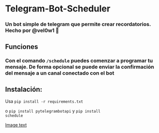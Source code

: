 # Telegram-Bot-Scheduler

### Un bot simple de telegram que permite crear recordatorios. Hecho por @vel0w1 💮

## <b>Funciones</b>

### Con el comando <code>/schedule</code> puedes comenzar a programar tu mensaje. De forma opcional se puede enviar la confirmación del mensaje a un canal conectado con el bot

## <b>Instalación:</b>

Usa <code>pip install -r requirements.txt</code>


o <code>pip install pytelegrambotapi</code> y <code>pip install schedule</code>

[Image text](https://github.com/vel0w1/Telegram-Bot-Scheduler/blob/main/huhutao.jpeg)
